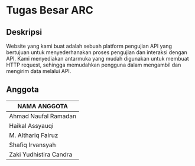# Tugas Besar ARC

## Deskripsi

Website yang kami buat adalah sebuah platform pengujian API yang bertujuan untuk menyederhanakan proses pengujian dan interaksi dengan API. Kami menyediakan antarmuka yang mudah digunakan untuk membuat HTTP request, sehingga memudahkan pengguna dalam mengambil dan mengirim data melalui API.

## Anggota

| NAMA ANGGOTA           |
|------------------------|
| Ahmad Naufal Ramadan   |
| Haikal Assyauqi        |
| M. Althariq Fairuz     |
| Shafiq Irvansyah       |
| Zaki Yudhistira Candra |
